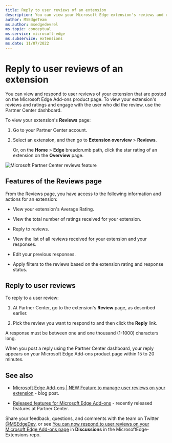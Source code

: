 ```yaml
---
title: Reply to user reviews of an extension
description: You can view your Microsoft Edge extension's reviews and ratings and reply to user reviews from the Partner Center dashboard.
author: MSEdgeTeam
ms.author: msedgedevrel
ms.topic: conceptual
ms.service: microsoft-edge
ms.subservice: extensions
ms.date: 11/07/2022
---
```

# Reply to user reviews of an extension

You can view and respond to user reviews of your extension that are posted on the Microsoft Edge Add-ons product page.  To view your extension's reviews and ratings and engage with the user who did the review, use the Partner Center dashboard.

To view your extension's **Reviews** page:

1. Go to your Partner Center account.

1. Select an extension, and then go to **Extension overview** > **Reviews**.

   Or, on the **Home** > **Edge** breadcrumb path, click the star rating of an extension on the **Overview** page.

![Microsoft Partner Center reviews feature](./reply-user-reviews-images/user-reviews.png) 


<!-- ====================================================================== -->
## Features of the Reviews page

From the Reviews page, you have access to the following information and actions for an extension:

* View your extension's Average Rating.

* View the total number of ratings received for your extension.

* Reply to reviews.

* View the list of all reviews received for your extension and your responses.

* Edit your previous responses.

* Apply filters to the reviews based on the extension rating and response status.


<!-- ====================================================================== -->
## Reply to user reviews

To reply to a user review:

1. At Partner Center, go to the extension's **Review** page, as described earlier.

1. Pick the review you want to respond to and then click the **Reply** link.

A response must be between one and one thousand (1-1000) characters long.

When you post a reply using the Partner Center dashboard, your reply appears on your Microsoft Edge Add-ons product page within 15 to 20 minutes.


<!-- ====================================================================== -->
## See also

* [Microsoft Edge Add-ons | NEW Feature to manage user reviews on your extension](https://techcommunity.microsoft.com/t5/articles/microsoft-edge-add-ons-new-feature-to-manage-user-reviews-on/m-p/3372537) - blog post.

* [Released features for Microsoft Edge Add-ons](../whats-new/released-features.md) - recently released features at Partner Center.

Share your feedback, questions, and comments with the team on Twitter [@MSEdgeDev](https://twitter.com/msedgedev/), or see [You can now respond to user reviews on your Microsoft Edge Add-ons page](https://github.com/microsoft/MicrosoftEdge-Extensions/discussions/18) in **Discussions** in the MicrosoftEdge-Extensions repo.
